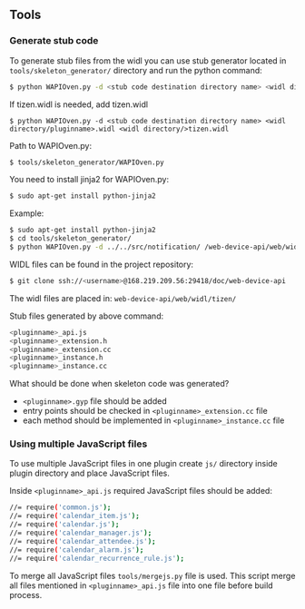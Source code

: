 ## Tools

### Generate stub code

To generate stub files from the widl you can use stub generator located in
```tools/skeleton_generator/``` directory and run the python command:

```sh
$ python WAPIOven.py -d <stub code destination directory name> <widl directory/pluginname>.widl
```

If tizen.widl is needed, add tizen.widl
```
$ python WAPIOven.py -d <stub code destination directory name> <widl directory/pluginname>.widl <widl directory/>tizen.widl
```
Path to WAPIOven.py:
```sh
$ tools/skeleton_generator/WAPIOven.py
```

You need to install jinja2 for WAPIOven.py:
```sh
$ sudo apt-get install python-jinja2
```

Example:
```sh
$ sudo apt-get install python-jinja2
$ cd tools/skeleton_generator/
$ python WAPIOven.py -d ../../src/notification/ /web-device-api/web/widl/tizen/notification.widl
```

WIDL files can be found in the project repository:

```sh
$ git clone ssh://<username>@168.219.209.56:29418/doc/web-device-api
```

The widl files are placed in: ```web-device-api/web/widl/tizen/```

Stub files generated by above command:

```sh
<pluginname>_api.js
<pluginname>_extension.h
<pluginname>_extension.cc
<pluginname>_instance.h
<pluginname>_instance.cc
```

What should be done when skeleton code was generated?
- ```<pluginname>.gyp``` file should be added
- entry points should be checked in ```<pluginname>_extension.cc``` file
- each method should be implemented in ```<pluginname>_instance.cc``` file

### Using multiple JavaScript files

To use multiple JavaScript files in one plugin create ```js/``` directory inside
plugin directory and place JavaScript files.

Inside ```<pluginname>_api.js``` required JavaScript files should be added:
```sh
//= require('common.js');
//= require('calendar_item.js');
//= require('calendar.js');
//= require('calendar_manager.js');
//= require('calendar_attendee.js');
//= require('calendar_alarm.js');
//= require('calendar_recurrence_rule.js');
```

To merge all JavaScript files ```tools/mergejs.py``` file is used.
This script merge all files mentioned in ```<pluginname>_api.js``` file into one
file before build process.
